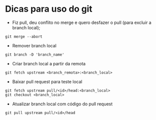 # Dicas para uso do git


* Fiz pull, deu conflito no merge e quero desfazer o pull (para excluir a branch local);
````
git merge --abort
````
* Remover branch local
````
git branch -D 'branch_name'
````
* Criar branch local a partir da remota
````
git fetch upstream <branch_remota>:<branch_local>
````
* Baixar pull request para teste local
````
git fetch upstream pull/<id>/head:<branch_local>
git checkout <branch_local>
````
* Atualizar branch local com código do pull request
````
git pull upstream pull/<id>/head
````

